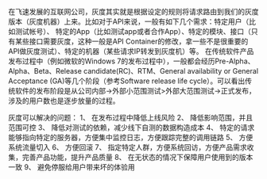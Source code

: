 ﻿在飞速发展的互联网公司，灰度其实就是根据设定的规则将请求路由到我们的灰度版本（灰度机器）上来。比如对于API来说，一般有如下几个需求：特定用户（比如测试帐号）、 特定的App（比如测试app或者合作App）、特定的模块、接口（只有某些接口需要灰度，这种一般是API Container的修改，拿一些不是很重要的API做灰度测试）、特定的机器（某些请求IP转发到灰度机）等。
在传统软件产品发布过程中（例如微软的Windows 7的发布过程中），一般都会经历Pre-Alpha、Alpha、Beta、Release candidate(RC)、RTM、General availability or General Acceptance (GA)等几个阶段（参考Software release life cycle）。可以看出传统软件的发布阶段是从公司内部->外部小范围测试>外部大范围测试->正式发布，涉及的用户数也是逐步放量的过程。


灰度可以解决的问题：
1、	在发布过程中降低上线风险
2、	降低影响范围，并且范围可控
3、	降低对测试的依赖，减少线下自测的数据构造成本
4、	特定的请求能够指向特定的服务器，方便集中监控日志，方便跟踪完整的调用链路
5、	方便系统流量切入
6、	方便回滚
7、	指定特定人群，方便系统回访，方便产品需求收集，完善产品功能，提升产品质量
8、	在无状态的情况下保障用户使用到的版本一致
9、	避免停服给用户带来坏的体验用

